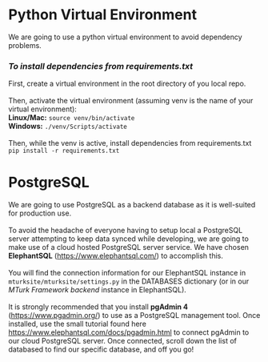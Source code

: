 # Python Virtual Environment
We are going to use a python virtual environment to avoid dependency problems.
### *To install dependencies from requirements.txt*
First, create a virtual environment in the root directory of you local repo.<br><br>
Then, activate the virtual environment (assuming venv is the name of your virtual environment):<br>
**Linux/Mac:** ```source venv/bin/activate```<br>
**Windows:** ```./venv/Scripts/activate```<br><br>
Then, while the venv is active, install dependencies from requirements.txt<br>
```pip install -r requirements.txt```

# PostgreSQL
We are going to use PostgreSQL as a backend database as it is well-suited for production use.<br><br>
To avoid the headache of everyone having to setup local a PostgreSQL server attempting to keep data synced while developing, we are going to make use of a cloud hosted PostgreSQL server service. We have chosen **ElephantSQL** (https://www.elephantsql.com/) to accomplish this.<br><br>
You will find the connection information for our ElephantSQL instance in ```mturksite/mturksite/settings.py``` in the DATABASES dictionary (or in our *MTurk Framework backend* instance in ElephantSQL). <br><br>
It is strongly recommended that you install **pgAdmin 4** (https://www.pgadmin.org/) to use as a PostgreSQL management tool. Once installed, use the small tutorial found here https://www.elephantsql.com/docs/pgadmin.html to connect pgAdmin to our cloud PostgreSQL server. Once connected, scroll down the list of databased to find our specific database, and off you go!
